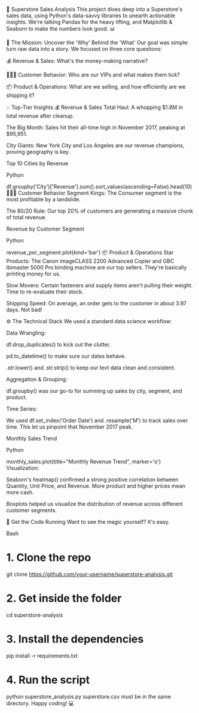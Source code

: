 🚀 Superstore Sales Analysis
This project dives deep into a Superstore's sales data, using Python's data-savvy libraries to unearth actionable insights. We're talking Pandas for the heavy lifting, and Matplotlib & Seaborn to make the numbers look good. 📊

🎯 The Mission: Uncover the 'Why' Behind the 'What'
Our goal was simple: turn raw data into a story. We focused on three core questions:

💰 Revenue & Sales: What's the money-making narrative?

🧑‍🤝‍🧑 Customer Behavior: Who are our VIPs and what makes them tick?

📦 Product & Operations: What are we selling, and how efficiently are we shipping it?

💡 Top-Tier Insights
💰 Revenue & Sales
Total Haul: A whopping $1.8M in total revenue after cleanup.

The Big Month: Sales hit their all-time high in November 2017, peaking at $95,951.

City Giants: New York City and Los Angeles are our revenue champions, proving geography is key.

Top 10 Cities by Revenue

Python

df.groupby('City')['Revenue'].sum().sort_values(ascending=False).head(10)
🧑‍🤝‍🧑 Customer Behavior
Segment Kings: The Consumer segment is the most profitable by a landslide.

The 80/20 Rule: Our top 20% of customers are generating a massive chunk of total revenue.

Revenue by Customer Segment

Python

revenue_per_segment.plot(kind='bar')
📦 Product & Operations
Star Products: The Canon imageCLASS 2200 Advanced Copier and GBC Ibimaster 5000 Pro binding machine are our top sellers. They're basically printing money for us.

Slow Movers: Certain fasteners and supply items aren't pulling their weight. Time to re-evaluate their stock.

Shipping Speed: On average, an order gets to the customer in about 3.97 days. Not bad!

⚙️ The Technical Stack
We used a standard data science workflow:

Data Wrangling:

df.drop_duplicates() to kick out the clutter.

pd.to_datetime() to make sure our dates behave.

.str.lower() and .str.strip() to keep our text data clean and consistent.

Aggregation & Grouping:

df.groupby() was our go-to for summing up sales by city, segment, and product.

Time Series:

We used df.set_index('Order Date') and .resample('M') to track sales over time. This let us pinpoint that November 2017 peak.

Monthly Sales Trend

Python

monthly_sales.plot(title="Monthly Revenue Trend", marker='o')
Visualization:

Seaborn's heatmap() confirmed a strong positive correlation between Quantity, Unit Price, and Revenue. More product and higher prices mean more cash.

Boxplots helped us visualize the distribution of revenue across different customer segments.

🚀 Get the Code Running
Want to see the magic yourself? It's easy.

Bash

# 1. Clone the repo
git clone https://github.com/your-username/superstore-analysis.git

# 2. Get inside the folder
cd superstore-analysis

# 3. Install the dependencies
pip install -r requirements.txt

# 4. Run the script
python superstore_analysis.py
superstore.csv must be in the same directory. Happy coding! 💻
